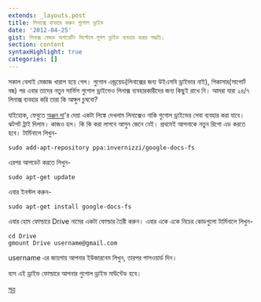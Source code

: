 ```yaml
---
extends: _layouts.post
title: লিনাক্সে ব্যবহার করুন গুগোল ড্রাইভ
date: '2012-04-25'
gist: লিনাক্স বেজড অপারেটিং সিস্টেমে গুগল ড্রাইভ ব্যবহার করার পদ্ধতি।
section: content
syntaxHighlight: true
categories: []
---
```


সকাল বেলাই মেজাজ খারাপ হয়ে গেল। গুগোল এন্ড্রয়েড(লিনাক্সের জন্য উইএসবি ড্রাইভার নাই), পিকাসার(সাপোর্ট বন্ধ) পর এবার তাদের নতুন সার্ভিস গুগোল ড্রাইভেও লিনাক্স ব্যবহারকারীদের জন্য কিছুই রাখে নি। আমরা যারা ২৪/৭ লিনাক্স ব্যবহার করি তারা কি আঙ্গুল চুষবো?

যাইহোক, ফেবুতে [অঞ্জন দা](https://www.facebook.com/anjan011)'র দেয়া একটা লিঙ্কে দেখলাম লিনাক্সেও নাকি গুগোল ড্রাইভের সেবা ব্যবহার করা যাবে। ঝটপট ট্রাই দিলাম। কাজও হল। কি কি করা লাগবে আসুন জেনে নেই। প্রথমেই আপনাকে নতুন রিপো এড করতে হবে। টার্মিনালে লিখুন-

```
sudo add-apt-repository ppa:invernizzi/google-docs-fs
```

এরপর আপডেট করতে লিখুন-

```
sudo apt-get update
```

এবার ইনস্টল করুন-

```
sudo apt-get install google-docs-fs
```

এবার হোম ফোল্ডারে Drive নামের একটা ফোল্ডার তৈরী করুন। এবার একে একে নিচের কোডগুলো টার্মিনালে লিখুন-

```
cd Drive
gmount Drive username@gmail.com
```

username এর জায়গায় আপনার ইউজারনেম লিখুন, তারপর পাসওয়ার্ড দিন।

ব্যস এই ড্রাইভ ফোল্ডারে আপনার গুগোল ড্রাইভ মাউন্টেড হবে।

[সূত্র](http://www.omgubuntu.co.uk)

